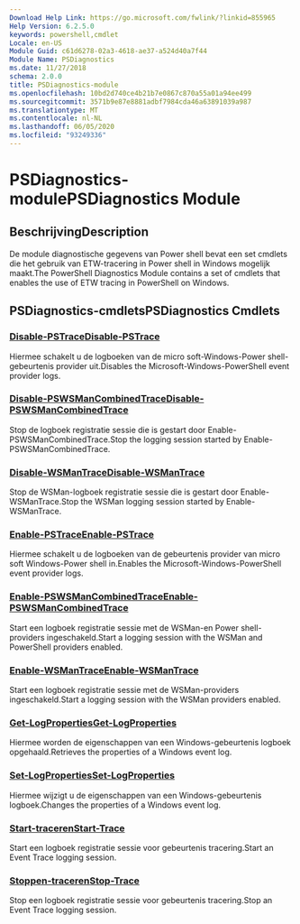 ```yaml
---
Download Help Link: https://go.microsoft.com/fwlink/?linkid=855965
Help Version: 6.2.5.0
keywords: powershell,cmdlet
Locale: en-US
Module Guid: c61d6278-02a3-4618-ae37-a524d40a7f44
Module Name: PSDiagnostics
ms.date: 11/27/2018
schema: 2.0.0
title: PSDiagnostics-module
ms.openlocfilehash: 10bd2d740ce4b21b7e0867c870a55a01a94ee499
ms.sourcegitcommit: 3571b9e87e8881adbf7984cda46a63891039a987
ms.translationtype: MT
ms.contentlocale: nl-NL
ms.lasthandoff: 06/05/2020
ms.locfileid: "93249336"
---
```

# <span data-ttu-id="0dea6-103">PSDiagnostics-module</span><span class="sxs-lookup"><span data-stu-id="0dea6-103">PSDiagnostics Module</span></span>

## <span data-ttu-id="0dea6-104">Beschrijving</span><span class="sxs-lookup"><span data-stu-id="0dea6-104">Description</span></span>

<span data-ttu-id="0dea6-105">De module diagnostische gegevens van Power shell bevat een set cmdlets die het gebruik van ETW-tracering in Power shell in Windows mogelijk maakt.</span><span class="sxs-lookup"><span data-stu-id="0dea6-105">The PowerShell Diagnostics Module contains a set of cmdlets that enables the use of ETW tracing in PowerShell on Windows.</span></span>

## <span data-ttu-id="0dea6-106">PSDiagnostics-cmdlets</span><span class="sxs-lookup"><span data-stu-id="0dea6-106">PSDiagnostics Cmdlets</span></span>

### [<span data-ttu-id="0dea6-107">Disable-PSTrace</span><span class="sxs-lookup"><span data-stu-id="0dea6-107">Disable-PSTrace</span></span>](Disable-PSTrace.md)
<span data-ttu-id="0dea6-108">Hiermee schakelt u de logboeken van de micro soft-Windows-Power shell-gebeurtenis provider uit.</span><span class="sxs-lookup"><span data-stu-id="0dea6-108">Disables the Microsoft-Windows-PowerShell event provider logs.</span></span>

### [<span data-ttu-id="0dea6-109">Disable-PSWSManCombinedTrace</span><span class="sxs-lookup"><span data-stu-id="0dea6-109">Disable-PSWSManCombinedTrace</span></span>](Disable-PSWSManCombinedTrace.md)
<span data-ttu-id="0dea6-110">Stop de logboek registratie sessie die is gestart door Enable-PSWSManCombinedTrace.</span><span class="sxs-lookup"><span data-stu-id="0dea6-110">Stop the logging session started by Enable-PSWSManCombinedTrace.</span></span>

### [<span data-ttu-id="0dea6-111">Disable-WSManTrace</span><span class="sxs-lookup"><span data-stu-id="0dea6-111">Disable-WSManTrace</span></span>](Disable-WSManTrace.md)
<span data-ttu-id="0dea6-112">Stop de WSMan-logboek registratie sessie die is gestart door Enable-WSManTrace.</span><span class="sxs-lookup"><span data-stu-id="0dea6-112">Stop the WSMan logging session started by Enable-WSManTrace.</span></span>

### [<span data-ttu-id="0dea6-113">Enable-PSTrace</span><span class="sxs-lookup"><span data-stu-id="0dea6-113">Enable-PSTrace</span></span>](Enable-PSTrace.md)
<span data-ttu-id="0dea6-114">Hiermee schakelt u de logboeken van de gebeurtenis provider van micro soft Windows-Power shell in.</span><span class="sxs-lookup"><span data-stu-id="0dea6-114">Enables the Microsoft-Windows-PowerShell event provider logs.</span></span>

### [<span data-ttu-id="0dea6-115">Enable-PSWSManCombinedTrace</span><span class="sxs-lookup"><span data-stu-id="0dea6-115">Enable-PSWSManCombinedTrace</span></span>](Enable-PSWSManCombinedTrace.md)
<span data-ttu-id="0dea6-116">Start een logboek registratie sessie met de WSMan-en Power shell-providers ingeschakeld.</span><span class="sxs-lookup"><span data-stu-id="0dea6-116">Start a logging session with the WSMan and PowerShell providers enabled.</span></span>

### [<span data-ttu-id="0dea6-117">Enable-WSManTrace</span><span class="sxs-lookup"><span data-stu-id="0dea6-117">Enable-WSManTrace</span></span>](Enable-WSManTrace.md)
<span data-ttu-id="0dea6-118">Start een logboek registratie sessie met de WSMan-providers ingeschakeld.</span><span class="sxs-lookup"><span data-stu-id="0dea6-118">Start a logging session with the WSMan providers enabled.</span></span>

### [<span data-ttu-id="0dea6-119">Get-LogProperties</span><span class="sxs-lookup"><span data-stu-id="0dea6-119">Get-LogProperties</span></span>](Get-LogProperties.md)
<span data-ttu-id="0dea6-120">Hiermee worden de eigenschappen van een Windows-gebeurtenis logboek opgehaald.</span><span class="sxs-lookup"><span data-stu-id="0dea6-120">Retrieves the properties of a Windows event log.</span></span>

### [<span data-ttu-id="0dea6-121">Set-LogProperties</span><span class="sxs-lookup"><span data-stu-id="0dea6-121">Set-LogProperties</span></span>](Set-LogProperties.md)
<span data-ttu-id="0dea6-122">Hiermee wijzigt u de eigenschappen van een Windows-gebeurtenis logboek.</span><span class="sxs-lookup"><span data-stu-id="0dea6-122">Changes the properties of a Windows event log.</span></span>

### [<span data-ttu-id="0dea6-123">Start-traceren</span><span class="sxs-lookup"><span data-stu-id="0dea6-123">Start-Trace</span></span>](Start-Trace.md)
<span data-ttu-id="0dea6-124">Start een logboek registratie sessie voor gebeurtenis tracering.</span><span class="sxs-lookup"><span data-stu-id="0dea6-124">Start an Event Trace logging session.</span></span>

### [<span data-ttu-id="0dea6-125">Stoppen-traceren</span><span class="sxs-lookup"><span data-stu-id="0dea6-125">Stop-Trace</span></span>](Stop-Trace.md)
<span data-ttu-id="0dea6-126">Stop een logboek registratie sessie voor gebeurtenis tracering.</span><span class="sxs-lookup"><span data-stu-id="0dea6-126">Stop an Event Trace logging session.</span></span>
